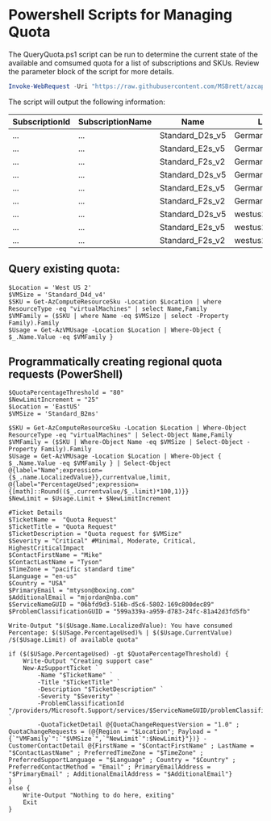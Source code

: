 # Powershell Scripts for Managing Quota  

The QueryQuota.ps1 script can be run to determine the current state of the available and comsumed quota for a list of subscriptions and SKUs. 
Review the parameter block of the script for more details.

```powershell
Invoke-WebRequest -Uri "https://raw.githubusercontent.com/MSBrett/azcapman/main/PS/QueryQuota.ps1" -OutFile "QueryQuota.ps1"; .\QueryQuota.ps1 -SKUs @('Standard_D2s_v5', 'Standard_E2s_v5', 'Standard_F2s_v2') -Families @('standardDSv5Family', 'standardLSv3Family', 'standardFSv2Family') -Locations @('GermanyWestCentral','GermanyNorth','westus2') -SubscriptionIds (Get-AzSubscription -TenantId ((Get-AzContext).Tenant.TenantId) | Select-Object SubscriptionId).SubscriptionId
```

The script will output the following information:

|SubscriptionId|SubscriptionName|Name|Location|CoresUsed|CoresTotal|Zones|RestrictedZones|RestrictedRegion|
|--------|--------|--------|--------|--------|--------|--------|--------|--------|
|...|...|Standard_D2s_v5|GermanyWestCentral|0|100|2,3,1|1,2,3|True|
|...|...|Standard_E2s_v5|GermanyWestCentral|0|100|2,3,1|1,2,3|True|
|...|...|Standard_F2s_v2|GermanyWestCentral|0|100|2,3,1|1,2,3|True|
|...|...|Standard_D2s_v5|GermanyNorth|||||True|
|...|...|Standard_E2s_v5|GermanyNorth|||||True|
|...|...|Standard_F2s_v2|GermanyNorth|||||True|
|...|...|Standard_D2s_v5|westus2|0|100|1,3,2|1,2,3|True|
|...|...|Standard_E2s_v5|westus2|0|100|1,3,2|1,2,3|True|
|...|...|Standard_F2s_v2|westus2|0|100|1,3,2|1,2,3|False|

## Query existing quota:
```
$Location = 'West US 2'
$VMSize = 'Standard_D4d_v4'
$SKU = Get-AzComputeResourceSku -Location $Location | where ResourceType -eq "virtualMachines" | select Name,Family
$VMFamily = ($SKU | where Name -eq $VMSize | select -Property Family).Family
$Usage = Get-AzVMUsage -Location $Location | Where-Object { $_.Name.Value -eq $VMFamily }
```
## Programmatically creating regional quota requests (PowerShell)
```
$QuotaPercentageThreshold = "80"
$NewLimitIncrement = "25"
$Location = 'EastUS'
$VMSize = 'Standard_B2ms'

$SKU = Get-AzComputeResourceSku -Location $Location | Where-Object ResourceType -eq "virtualMachines" | Select-Object Name,Family
$VMFamily = ($SKU | Where-Object Name -eq $VMSize | Select-Object -Property Family).Family
$Usage = Get-AzVMUsage -Location $Location | Where-Object { $_.Name.Value -eq $VMFamily } | Select-Object @{label="Name";expression={$_.name.LocalizedValue}},currentvalue,limit, @{label="PercentageUsed";expression={[math]::Round(($_.currentvalue/$_.limit)*100,1)}}
$NewLimit = $Usage.Limit + $NewLimitIncrement

#Ticket Details
$TicketName =  "Quota Request"
$TicketTitle = "Quota Request"
$TicketDescription = "Quota request for $VMSize"
$Severity = "Critical" #Minimal, Moderate, Critical, HighestCriticalImpact
$ContactFirstName = "Mike"
$ContactLastName = "Tyson"
$TimeZone = "pacific standard time"
$Language = "en-us"
$Country = "USA"
$PrimaryEmail = "mtyson@boxing.com"
$AdditionalEmail = "mjordan@nba.com"
$ServiceNameGUID = "06bfd9d3-516b-d5c6-5802-169c800dec89" 
$ProblemClassificationGUID = "599a339a-a959-d783-24fc-81a42d3fd5fb"

Write-Output "$($Usage.Name.LocalizedValue): You have consumed Percentage: $($USage.PercentageUsed)% | $($Usage.CurrentValue) /$($Usage.Limit) of available quota"

if ($($USage.PercentageUsed) -gt $QuotaPercentageThreshold) {
    Write-Output "Creating support case"
    New-AzSupportTicket `
        -Name "$TicketName" `
        -Title "$TicketTitle" `
        -Description "$TicketDescription" `
        -Severity "$Severity" `
        -ProblemClassificationId "/providers/Microsoft.Support/services/$ServiceNameGUID/problemClassifications/$ProblemClassificationGUID" `
        -QuotaTicketDetail @{QuotaChangeRequestVersion = "1.0" ; QuotaChangeRequests = (@{Region = "$Location"; Payload = "{`"VMFamily`":`"$VMSize`",`"NewLimit`":$NewLimit}"})} -CustomerContactDetail @{FirstName = "$ContactFirstName" ; LastName = "$ContactLastName" ; PreferredTimeZone = "$TimeZone" ; PreferredSupportLanguage = "$Language" ; Country = "$Country" ; PreferredContactMethod = "Email" ; PrimaryEmailAddress = "$PrimaryEmail" ; AdditionalEmailAddress = "$AdditionalEmail"}
}
else {
    Write-Output "Nothing to do here, exiting"
    Exit
}
```
